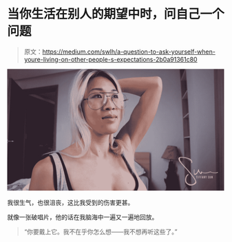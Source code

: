# 当你生活在别人的期望中时，问自己一个问题

> 原文：<https://medium.com/swlh/a-question-to-ask-yourself-when-youre-living-on-other-people-s-expectations-2b0a91361c80>

![](img/9866c37446ac54ba3c05b6a9a6a101ed.png)

我很生气，也很沮丧，这比我受到的伤害更甚。

就像一张破唱片，他的话在我脑海中一遍又一遍地回放。

> “你要戴上它。我不在乎你怎么想——我不想再听这些了。”